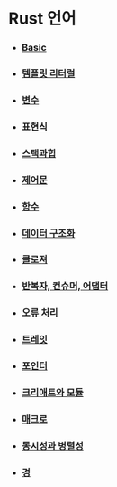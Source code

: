 # Rust 언어 

- ### [Basic](https://github.com/banziha104/RustSample/blob/master/markdown/basic.md)

- ### [템플릿 리터럴](https://github.com/banziha104/RustSample/blob/master/markdown/templateLiterals.md)

- ### [변수](https://github.com/banziha104/RustSample/blob/master/markdown/var.md)

- ### [표현식](https://github.com/banziha104/RustSample/blob/master/markdown/expression.md)

- ### [스택과힙](https://github.com/banziha104/RustSample/blob/master/markdown/stackAndHeap.md)

- ### [제어문](https://github.com/banziha104/RustSample/blob/master/markdown/control.md)

- ### [함수](https://github.com/banziha104/RustSample/blob/master/markdown/funtion.md)

- ### [데이터 구조화](https://github.com/banziha104/RustSample/blob/master/markdown/datastruct.md)

- ### [클로져](https://github.com/banziha104/RustSample/blob/master/markdown/closuer.md)

- ### [반복자, 컨슈머, 어댑터](https://github.com/banziha104/RustSample/blob/master/markdown/iterator.md)

- ### [오류 처리](https://github.com/banziha104/RustSample/blob/master/markdown/errorHandling.md)

- ### [트레잇](https://github.com/banziha104/RustSample/blob/master/markdown/trait.md)

- ### [포인터](https://github.com/banziha104/RustSample/blob/master/markdown/pointer.md)

- ### [크리애트와 모듈](https://github.com/banziha104/RustSample/blob/master/markdown/module.md)

- ### [매크로](https://github.com/banziha104/RustSample/blob/master/markdown/macro.md)

- ### [동시성과 병렬성](https://github.com/banziha104/RustSample/blob/master/markdown/parallel.md)

- ### [경](https://github.com/banziha104/RustSample/blob/master/markdown/basic.md)